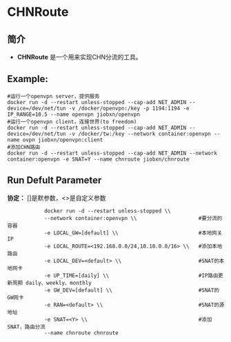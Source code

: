 CHNRoute
===
## 简介
* **CHNRoute** 是一个用来实现CHN分流的工具。


## Example:

    #运行一个openvpn server，提供服务
    docker run -d --restart unless-stopped --cap-add NET_ADMIN --device=/dev/net/tun -v /docker/openvpn:/key -p 1194:1194 -e IP_RANGE=10.5 --name openvpn jiobxn/openvpn
    #运行一个openvpn client，连接世界(to freedom)
    docker run -d --restart unless-stopped --cap-add NET_ADMIN --device=/dev/net/tun -v /docker/tw:/key --network container:openvpn --name ovpn jiobxn/openvpn:client
    #添加CHN路由
    docker run -d --restart unless-stopped --cap-add NET_ADMIN --network container:openvpn -e SNAT=Y --name chnroute jiobxn/chnroute
    

## Run Defult Parameter
**协定：** []是默参数，<>是自定义参数

				docker run -d --restart unless-stopped \\
				--network container:openvpn \\                    #要分流的容器
				-e LOCAL_GW=[default] \\                          #本地网关IP
				-e LOCAL_ROUTE=<192.168.0.0/24,10.10.0.0/16> \\   #添加本地路由
				-e LOCAL_DEV=<default> \\                         #SNAT的本地网卡
				-e UP_TIME=[daily] \\                             #IP路由更新周期 daily、weekly、monthly
				-e GW_DEV=[default] \\                            #SNAT的GW网卡
				-e RAN=<default> \\                               #SNAT的源地址
				-e SNAT=<Y> \\                                    #添加SNAT，路由分流
				--name chnroute chnroute
